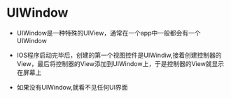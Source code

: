 # UIWindow
- UIWindow是一种特殊的UIView，通常在一个app中一般都会有一个UIWindow

- IOS程序启动完毕后，创建的第一个视图控件是UIWindiw,接着创建控制器的View，最后将控制器的View添加到UIWindow上，于是控制器的View就显示在屏幕上

- 如果没有UIWindow,就看不见任何UI界面
